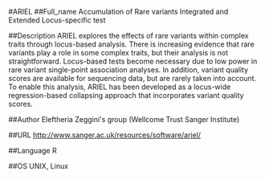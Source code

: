 #ARIEL
##Full_name
Accumulation of Rare variants Integrated and Extended Locus-specific test

##Description
ARIEL explores the effects of rare variants within complex traits through locus-based analysis. There is increasing evidence that rare variants play a role in some complex traits, but their analysis is not straightforward. Locus-based tests become necessary due to low power in rare variant single-point association analyses. In addition, variant quality scores are available for sequencing data, but are rarely taken into account. To enable this analysis, ARIEL has been developed as a locus-wide regression-based collapsing approach that incorporates variant quality scores.

##Author
Eleftheria Zeggini's group (Wellcome Trust Sanger Institute)

##URL
http://www.sanger.ac.uk/resources/software/ariel/

##Language
R

##OS
UNIX, Linux

